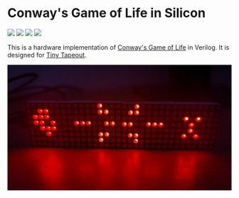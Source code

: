 # Conway's Game of Life in Silicon

![](../../workflows/gds/badge.svg) ![](../../workflows/docs/badge.svg) ![](../../workflows/test/badge.svg) ![](../../workflows/FPGA/badge.svg)

This is a hardware implementation of [Conway's Game of Life](https://en.wikipedia.org/wiki/Conway%27s_Game_of_Life) in Verilog. It is designed for [Tiny Tapeout](https://tinytapeout.com).

![SiLife on MAX7219 LED Dot Matrix](docs/silife-max.jpg)

